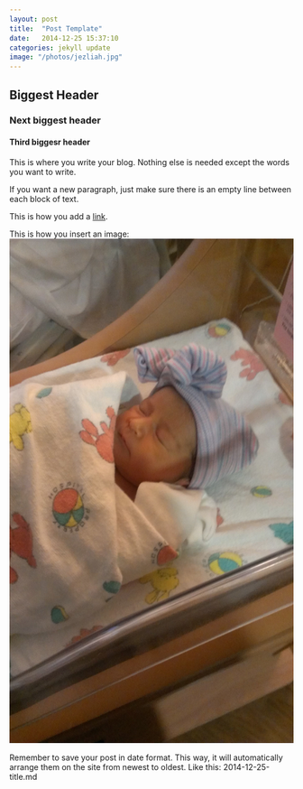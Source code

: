 ```yaml
---
layout: post
title:  "Post Template"
date:   2014-12-25 15:37:10
categories: jekyll update
image: "/photos/jezliah.jpg"
---
```


## Biggest Header

### Next biggest header

#### Third biggesr header

This is where you write your blog.  Nothing else is needed except the words you want to write.

If you want a new paragraph, just make sure there is an empty line between each block of text.

This is how you add a [link]( http://www.thefreedictionary.com/word).

This is how you insert an image: ![Jezliah](/photos/jezliah.jpg)

Remember to save your post in date format.  This way, it will automatically arrange them on the site from newest to oldest.  Like this: 2014-12-25-title.md

